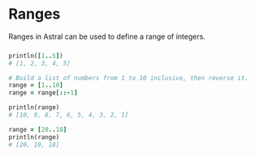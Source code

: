 # Ranges

Ranges in Astral can be used to define a range of integers.

###

```ruby
println([1..5])
# [1, 2, 3, 4, 5]

# Build a list of numbers from 1 to 10 inclusive, then reverse it.
range = [1..10] 
range = range[::-1]

println(range) 
# [10, 9, 8, 7, 6, 5, 4, 3, 2, 1]

range = [20..18]
println(range)
# [20, 19, 18]
```